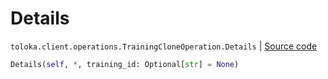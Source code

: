 # Details
`toloka.client.operations.TrainingCloneOperation.Details` | [Source code](https://github.com/Toloka/toloka-kit/blob/v1.2.0.post1/src/client/operations.py#L225)

```python
Details(self, *, training_id: Optional[str] = None)
```

